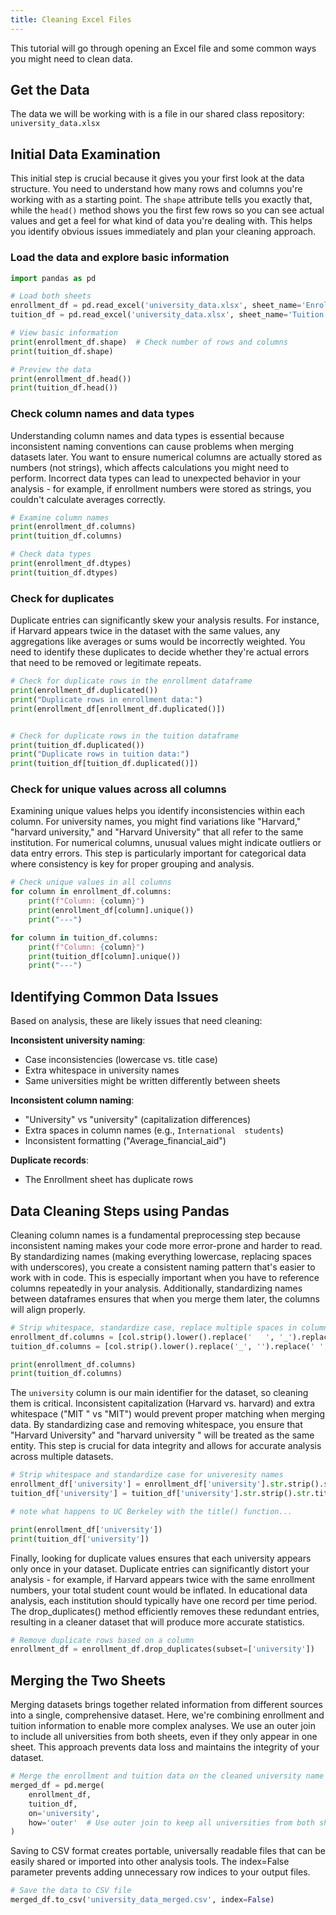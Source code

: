 ```yaml
---
title: Cleaning Excel Files
---
```


This tutorial will go through opening an Excel file and some common ways you might need to clean data.

## Get the Data

The data we will be working with is a file in our shared class repository: `university_data.xlsx`

## Initial Data Examination

This initial step is crucial because it gives you your first look at the data structure. You need to understand how many rows and columns you're working with as a starting point. The `shape` attribute tells you exactly that, while the `head()` method shows you the first few rows so you can see actual values and get a feel for what kind of data you're dealing with. This helps you identify obvious issues immediately and plan your cleaning approach.

### Load the data and explore basic information

```python
import pandas as pd

# Load both sheets
enrollment_df = pd.read_excel('university_data.xlsx', sheet_name='Enrollment')
tuition_df = pd.read_excel('university_data.xlsx', sheet_name='Tuition')

# View basic information
print(enrollment_df.shape)  # Check number of rows and columns
print(tuition_df.shape)

# Preview the data
print(enrollment_df.head())
print(tuition_df.head())
```

### Check column names and data types

Understanding column names and data types is essential because inconsistent naming conventions can cause problems when merging datasets later. You want to ensure numerical columns are actually stored as numbers (not strings), which affects calculations you might need to perform. Incorrect data types can lead to unexpected behavior in your analysis - for example, if enrollment numbers were stored as strings, you couldn't calculate averages correctly.

```python
# Examine column names
print(enrollment_df.columns)
print(tuition_df.columns)

# Check data types
print(enrollment_df.dtypes)
print(tuition_df.dtypes)
```

### Check for duplicates

Duplicate entries can significantly skew your analysis results. For instance, if Harvard appears twice in the dataset with the same values, any aggregations like averages or sums would be incorrectly weighted. You need to identify these duplicates to decide whether they're actual errors that need to be removed or legitimate repeats.

```python
# Check for duplicate rows in the enrollment dataframe
print(enrollment_df.duplicated())
print("Duplicate rows in enrollment data:")
print(enrollment_df[enrollment_df.duplicated()])


# Check for duplicate rows in the tuition dataframe
print(tuition_df.duplicated())
print("Duplicate rows in tuition data:")
print(tuition_df[tuition_df.duplicated()])
```

### Check for unique values across all columns

Examining unique values helps you identify inconsistencies within each column. For university names, you might find variations like "Harvard," "harvard university," and "Harvard University" that all refer to the same institution. For numerical columns, unusual values might indicate outliers or data entry errors. This step is particularly important for categorical data where consistency is key for proper grouping and analysis.

```python
# Check unique values in all columns
for column in enrollment_df.columns:
    print(f"Column: {column}")
    print(enrollment_df[column].unique())
    print("---")

for column in tuition_df.columns:
    print(f"Column: {column}")
    print(tuition_df[column].unique())
    print("---")
```

## Identifying Common Data Issues

Based on analysis, these are likely issues that need cleaning:

**Inconsistent university naming**:

- Case inconsistencies (lowercase vs. title case)
- Extra whitespace in university names
- Same universities might be written differently between sheets

**Inconsistent column naming**:

- "University" vs "university" (capitalization differences)
- Extra spaces in column names (e.g., `International  students`)
- Inconsistent formatting ("Average_financial_aid")

**Duplicate records**:

- The Enrollment sheet has duplicate rows

## Data Cleaning Steps using Pandas

Cleaning column names is a fundamental preprocessing step because inconsistent naming makes your code more error-prone and harder to read. By standardizing names (making everything lowercase, replacing spaces with underscores), you create a consistent naming pattern that's easier to work with in code. This is especially important when you have to reference columns repeatedly in your analysis. Additionally, standardizing names between dataframes ensures that when you merge them later, the columns will align properly.

```python
# Strip whitespace, standardize case, replace multiple spaces in column names
enrollment_df.columns = [col.strip().lower().replace('   ', '_').replace(' ', '_') for col in enrollment_df.columns]
tuition_df.columns = [col.strip().lower().replace('_', '').replace(' ', '_') for col in tuition_df.columns]

print(enrollment_df.columns)
print(tuition_df.columns)
```

The `university` column is our main identifier for the dataset, so cleaning them is critical. Inconsistent capitalization (Harvard vs. harvard) and extra whitespace ("MIT " vs "MIT") would prevent proper matching when merging data. By standardizing case and removing whitespace, you ensure that "Harvard University" and "harvard university " will be treated as the same entity. This step is crucial for data integrity and allows for accurate analysis across multiple datasets.

```python
# Strip whitespace and standardize case for univeresity names
enrollment_df['university'] = enrollment_df['university'].str.strip().str.title()
tuition_df['university'] = tuition_df['university'].str.strip().str.title()

# note what happens to UC Berkeley with the title() function...

print(enrollment_df['university'])
print(tuition_df['university'])
```

Finally, looking for duplicate values ensures that each university appears only once in your dataset. Duplicate entries can significantly distort your analysis - for example, if Harvard appears twice with the same enrollment numbers, your total student count would be inflated. In educational data analysis, each institution should typically have one record per time period. The drop_duplicates() method efficiently removes these redundant entries, resulting in a cleaner dataset that will produce more accurate statistics.

```python
# Remove duplicate rows based on a column
enrollment_df = enrollment_df.drop_duplicates(subset=['university'])
```

## Merging the Two Sheets

Merging datasets brings together related information from different sources into a single, comprehensive dataset. Here, we're combining enrollment and tuition information to enable more complex analyses. We use an outer join to include all universities from both sheets, even if they only appear in one sheet. This approach prevents data loss and maintains the integrity of your dataset.

```python
# Merge the enrollment and tuition data on the cleaned university name
merged_df = pd.merge(
    enrollment_df,
    tuition_df,
    on='university',
    how='outer'  # Use outer join to keep all universities from both sheets
)
```

Saving to CSV format creates portable, universally readable files that can be easily shared or imported into other analysis tools. The index=False parameter prevents adding unnecessary row indices to your output files.

```python
# Save the data to CSV file
merged_df.to_csv('university_data_merged.csv', index=False)
```